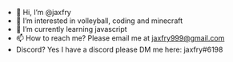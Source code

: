 - 👋 Hi, I’m @jaxfry
- 👀 I’m interested in volleyball, coding and minecraft
- 🌱 I’m currently learning javascript
- 📫 How to reach me? Please email me at jaxfry999@gmail.com
- Discord? Yes I have a discord please DM me here: jaxfry#6198
